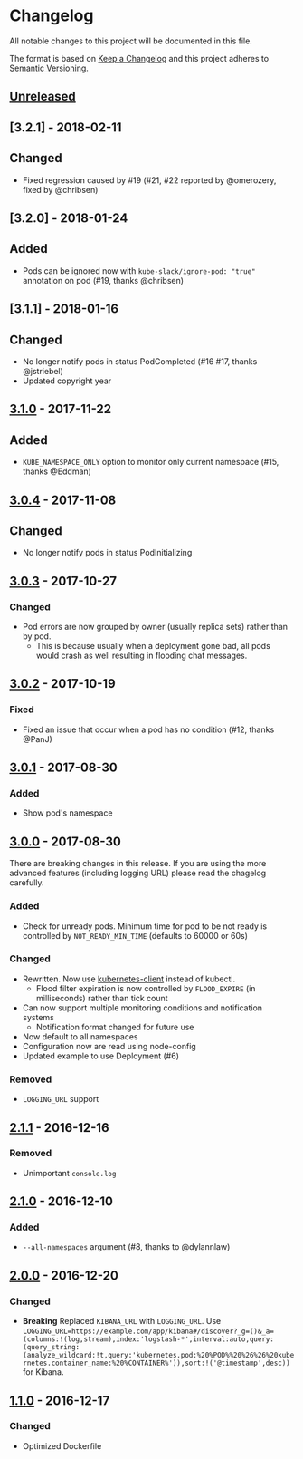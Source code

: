 # Changelog
All notable changes to this project will be documented in this file.

The format is based on [Keep a Changelog](http://keepachangelog.com/en/1.0.0/)
and this project adheres to [Semantic Versioning](http://semver.org/spec/v2.0.0.html).

## [Unreleased]

## [3.2.1] - 2018-02-11
## Changed
- Fixed regression caused by #19 (#21, #22 reported by @omerozery, fixed by @chribsen)

## [3.2.0] - 2018-01-24
## Added
- Pods can be ignored now with `kube-slack/ignore-pod: "true"` annotation on pod (#19, thanks @chribsen)

## [3.1.1] - 2018-01-16
## Changed
- No longer notify pods in status PodCompleted (#16 #17, thanks @jstriebel)
- Updated copyright year

## [3.1.0] - 2017-11-22
## Added
- `KUBE_NAMESPACE_ONLY` option to monitor only current namespace (#15, thanks @Eddman)

## [3.0.4] - 2017-11-08
## Changed
- No longer notify pods in status PodInitializing

## [3.0.3] - 2017-10-27
### Changed
- Pod errors are now grouped by owner (usually replica sets) rather than by pod.
  - This is because usually when a deployment gone bad, all pods would crash as well resulting in flooding chat messages.

## [3.0.2] - 2017-10-19
### Fixed
- Fixed an issue that occur when a pod has no condition (#12, thanks @PanJ)

## [3.0.1] - 2017-08-30
### Added
- Show pod's namespace

## [3.0.0] - 2017-08-30
There are breaking changes in this release. If you are using the more advanced features (including logging URL) please read the chagelog carefully.

### Added
- Check for unready pods. Minimum time for pod to be not ready is controlled by `NOT_READY_MIN_TIME` (defaults to 60000 or 60s)

### Changed
- Rewritten. Now use [kubernetes-client](https://github.com/godaddy/kubernetes-client) instead of kubectl.
  - Flood filter expiration is now controlled by `FLOOD_EXPIRE` (in milliseconds) rather than tick count
- Can now support multiple monitoring conditions and notification systems
  - Notification format changed for future use
- Now default to all namespaces
- Configuration now are read using node-config
- Updated example to use Deployment (#6)

### Removed
- `LOGGING_URL` support

## [2.1.1] - 2016-12-16
### Removed
- Unimportant `console.log`

## [2.1.0] - 2016-12-10
### Added
- `--all-namespaces` argument (#8, thanks to @dylannlaw)

## [2.0.0] - 2016-12-20
### Changed
- **Breaking** Replaced `KIBANA_URL` with `LOGGING_URL`. Use `LOGGING_URL=https://example.com/app/kibana#/discover?_g=()&_a=(columns:!(log,stream),index:'logstash-*',interval:auto,query:(query_string:(analyze_wildcard:!t,query:'kubernetes.pod:%20%POD%%20%26%26%20kubernetes.container_name:%20%CONTAINER%')),sort:!('@timestamp',desc))` for Kibana.

## [1.1.0] - 2016-12-17
### Changed
- Optimized Dockerfile

[Unreleased]: https://github.com/wongnai/kube-slack/compare/v3.1.0...HEAD
[3.1.0]: https://github.com/wongnai/kube-slack/compare/v3.0.4...v3.1.0
[3.0.4]: https://github.com/wongnai/kube-slack/compare/v3.0.3...v3.0.4
[3.0.3]: https://github.com/wongnai/kube-slack/compare/v3.0.2...v3.0.3
[3.0.2]: https://github.com/wongnai/kube-slack/compare/v3.0.1...v3.0.2
[3.0.1]: https://github.com/wongnai/kube-slack/compare/v3.0.0...v3.0.1
[3.0.0]: https://github.com/wongnai/kube-slack/compare/v2.1.1...v3.0.0
[2.1.1]: https://github.com/wongnai/kube-slack/compare/v2.1.0...v2.1.1
[2.1.0]: https://github.com/wongnai/kube-slack/compare/v2.0.0...v2.1.0
[2.0.0]: https://github.com/wongnai/kube-slack/compare/v1.1.0...v2.0.0
[1.1.0]: https://github.com/wongnai/kube-slack/compare/v1.0.0...v1.1.0
